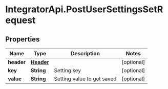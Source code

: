 # IntegratorApi.PostUserSettingsSetRequest

## Properties

Name | Type | Description | Notes
------------ | ------------- | ------------- | -------------
**header** | [**Header**](Header.md) |  | [optional] 
**key** | **String** | Setting key | [optional] 
**value** | **String** | Setting value to get saved | [optional] 


